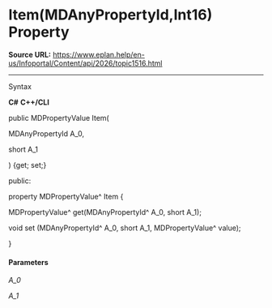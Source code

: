 # Item(MDAnyPropertyId,Int16) Property

**Source URL:** https://www.eplan.help/en-us/Infoportal/Content/api/2026/topic1516.html

---

Syntax

**C#**
**C++/CLI**


public MDPropertyValue Item( 

   MDAnyPropertyId A_0,

   short A_1

) {get; set;}

public:

property MDPropertyValue^ Item {

   MDPropertyValue^ get(MDAnyPropertyId^ A_0, short A_1);

   void set (MDAnyPropertyId^ A_0, short A_1, MDPropertyValue^ value);

}


#### Parameters

*A\_0*


*A\_1*
